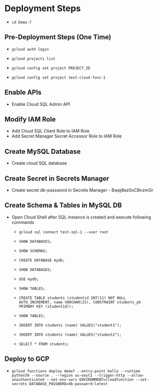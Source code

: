 # Deployment Steps

- `cd Demo-7`

## Pre-Deployment Steps (One Time)

- `gcloud auth login`

- `gcloud projects list`

- `gcloud config set project PROJECT_ID`

- `gcloud config set project test-cloud-func-1`

## Enable APIs

- Enable Cloud SQL Admin API

## Modify IAM Role

- Add Cloud SQL Client Role to IAM Role
- Add Secret Manager Secret Accessor Role to IAM Role

## Create MySQL Database

- Create cloud SQL database

## Create Secret in Secrets Manager

- Create secret db-password in Secrets Manager - Bwpj8ez0oCBvzmGr

## Create Schema & Tables in MySQL DB

- Open Cloud Shell after SQL instance is created and execute following commands

  - `gcloud sql connect test-sql-1 --user root`

  - `SHOW DATABASES;`

  - `SHOW SCHEMAS;`

  - `CREATE DATABASE mydb;`

  - `SHOW DATABASES;`

  - `USE mydb;`

  - `SHOW TABLES;`

  - `CREATE TABLE students (studentid INT(11) NOT NULL AUTO_INCREMENT, name VARCHAR(25), CONSTRAINT students_pk PRIMARY KEY (studentid));`

  - `SHOW TABLES;`

  - `INSERT INTO students (name) VALUES("student1");`
  - `INSERT INTO students (name) VALUES("student2");`

  - `SELECT * FROM students;`

## Deploy to GCP

- `gcloud functions deploy demo7 --entry-point hello --runtime python39 --source . --region us-east1 --trigger-http --allow-unauthenticated --set-env-vars ENVIRONMENT=cloudfunction --set-secrets DATABASE_PASSWORD=db-password:latest`
